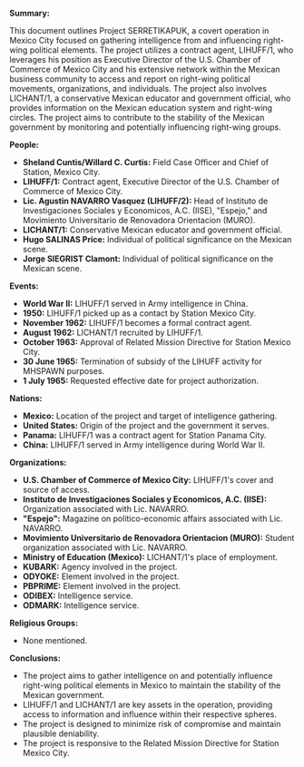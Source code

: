**Summary:**

This document outlines Project SERRETIKAPUK, a covert operation in Mexico City focused on gathering intelligence from and influencing right-wing political elements. The project utilizes a contract agent, LIHUFF/1, who leverages his position as Executive Director of the U.S. Chamber of Commerce of Mexico City and his extensive network within the Mexican business community to access and report on right-wing political movements, organizations, and individuals. The project also involves LICHANT/1, a conservative Mexican educator and government official, who provides information on the Mexican education system and right-wing circles. The project aims to contribute to the stability of the Mexican government by monitoring and potentially influencing right-wing groups.

**People:**

*   **Sheland Cuntis/Willard C. Curtis:** Field Case Officer and Chief of Station, Mexico City.
*   **LIHUFF/1:** Contract agent, Executive Director of the U.S. Chamber of Commerce of Mexico City.
*   **Lic. Agustin NAVARRO Vasquez (LIHUFF/2):** Head of Instituto de Investigaciones Sociales y Economicos, A.C. (IISE), "Espejo," and Movimiento Universitario de Renovadora Orientacion (MURO).
*   **LICHANT/1:** Conservative Mexican educator and government official.
*   **Hugo SALINAS Price:** Individual of political significance on the Mexican scene.
*   **Jorge SIEGRIST Clamont:** Individual of political significance on the Mexican scene.

**Events:**

*   **World War II:** LIHUFF/1 served in Army intelligence in China.
*   **1950:** LIHUFF/1 picked up as a contact by Station Mexico City.
*   **November 1962:** LIHUFF/1 becomes a formal contract agent.
*   **August 1962:** LICHANT/1 recruited by LIHUFF/1.
*   **October 1963:** Approval of Related Mission Directive for Station Mexico City.
*   **30 June 1965:** Termination of subsidy of the LIHUFF activity for MHSPAWN purposes.
*   **1 July 1965:** Requested effective date for project authorization.

**Nations:**

*   **Mexico:** Location of the project and target of intelligence gathering.
*   **United States:** Origin of the project and the government it serves.
*   **Panama:** LIHUFF/1 was a contract agent for Station Panama City.
*   **China:** LIHUFF/1 served in Army intelligence during World War II.

**Organizations:**

*   **U.S. Chamber of Commerce of Mexico City:** LIHUFF/1's cover and source of access.
*   **Instituto de Investigaciones Sociales y Economicos, A.C. (IISE):** Organization associated with Lic. NAVARRO.
*   **"Espejo":** Magazine on politico-economic affairs associated with Lic. NAVARRO.
*   **Movimiento Universitario de Renovadora Orientacion (MURO):** Student organization associated with Lic. NAVARRO.
*   **Ministry of Education (Mexico):** LICHANT/1's place of employment.
*   **KUBARK:** Agency involved in the project.
*   **ODYOKE:** Element involved in the project.
*   **PBPRIME:** Element involved in the project.
*   **ODIBEX:** Intelligence service.
*   **ODMARK:** Intelligence service.

**Religious Groups:**

*   None mentioned.

**Conclusions:**

*   The project aims to gather intelligence on and potentially influence right-wing political elements in Mexico to maintain the stability of the Mexican government.
*   LIHUFF/1 and LICHANT/1 are key assets in the operation, providing access to information and influence within their respective spheres.
*   The project is designed to minimize risk of compromise and maintain plausible deniability.
*   The project is responsive to the Related Mission Directive for Station Mexico City.
